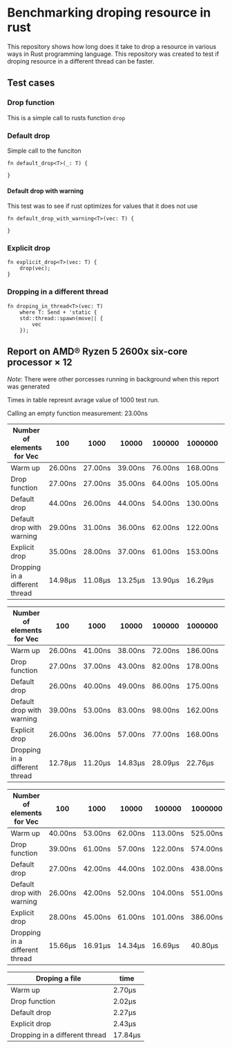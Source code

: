 # Benchmarking droping resource in rust
This repository shows how long does it take to drop a resource in various ways in Rust programming language.
This repository was created to test if droping resource in a different thread can be faster.

## Test cases

### Drop function
This is a simple call to rusts function `drop`

### Default drop
Simple call to the funciton
```
fn default_drop<T>(_: T) {

}
```

#### Default drop with warning
This test was to see if rust optimizes for values that it does not use
```
fn default_drop_with_warning<T>(vec: T) {

}
```

### Explicit drop
```
fn explicit_drop<T>(vec: T) {
    drop(vec);
}
```

### Dropping in a different thread
```
fn droping_in_thread<T>(vec: T)
    where T: Send + 'static {
    std::thread::spawn(move|| {
        vec
    });
```



## Report on AMD® Ryzen 5 2600x six-core processor × 12
*Note*: There were other porcesses running in background when this report was generated

Times in table represnt avrage value of 1000 test run.

Calling an empty function measurement: 23.00ns 

|Number of elements for Vec <i8> | 100 | 1000 | 10000 | 100000 | 1000000 | 10000000 |
|-----|-----|-----|-----|-----|-----|-----|
| Warm up | 26.00ns | 27.00ns | 39.00ns | 76.00ns | 168.00ns | 1.54µs |
| Drop function | 27.00ns | 27.00ns | 35.00ns | 64.00ns | 105.00ns | 1.02µs |
| Default drop | 44.00ns | 26.00ns | 44.00ns | 54.00ns | 130.00ns | 1.06µs |
| Default drop with warning | 29.00ns | 31.00ns | 36.00ns | 62.00ns | 122.00ns | 937.00ns |
| Explicit drop | 35.00ns | 28.00ns | 37.00ns | 61.00ns | 153.00ns | 999.00ns |
| Dropping in a different thread | 14.98µs | 11.08µs | 13.25µs | 13.90µs | 16.29µs | 51.91µs |

 |Number of elements for Vec <i32> | 100 | 1000 | 10000 | 100000 | 1000000 | 10000000 |
|-----|-----|-----|-----|-----|-----|-----|
| Warm up | 26.00ns | 41.00ns | 38.00ns | 72.00ns | 186.00ns | 2.28ms |
| Drop function | 27.00ns | 37.00ns | 43.00ns | 82.00ns | 178.00ns | 2.24ms |
| Default drop | 26.00ns | 40.00ns | 49.00ns | 86.00ns | 175.00ns | 2.27ms |
| Default drop with warning | 39.00ns | 53.00ns | 83.00ns | 98.00ns | 162.00ns | 2.19ms |
| Explicit drop | 26.00ns | 36.00ns | 57.00ns | 77.00ns | 168.00ns | 2.13ms |
| Dropping in a different thread | 12.78µs | 11.20µs | 14.83µs | 28.09µs | 22.76µs | 56.21µs |

|Number of elements for Vec <i64> | 100 | 1000 | 10000 | 100000 | 1000000 | 10000000 |
|-----|-----|-----|-----|-----|-----|-----|
| Warm up | 40.00ns | 53.00ns | 62.00ns | 113.00ns | 525.00ns | 3.53ms |
| Drop function | 39.00ns | 61.00ns | 57.00ns | 122.00ns | 574.00ns | 4.13ms |
| Default drop | 27.00ns | 42.00ns | 44.00ns | 102.00ns | 438.00ns | 4.57ms |
| Default drop with warning | 26.00ns | 42.00ns | 52.00ns | 104.00ns | 551.00ns | 4.69ms |
| Explicit drop | 28.00ns | 45.00ns | 61.00ns | 101.00ns | 386.00ns | 4.65ms |
| Dropping in a different thread | 15.66µs | 16.91µs | 14.34µs | 16.69µs | 40.80µs | 57.12µs |

|Droping a file | time |
|-----|-----|
|Warm up| 2.70µs |
|Drop function| 2.02µs |
|Default drop| 2.27µs |
|Explicit drop| 2.43µs |
|Dropping in a different thread| 17.84µs |